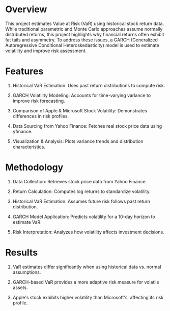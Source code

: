 # Overview

This project estimates Value at Risk (VaR) using historical stock return data. While traditional parametric and Monte Carlo approaches assume normally distributed returns, this project highlights why financial returns often exhibit fat tails and asymmetry. To address these issues, a GARCH (Generalized Autoregressive Conditional Heteroskedasticity) model is used to estimate volatility and improve risk assessment.

# Features
1. Historical VaR Estimation: Uses past return distributions to compute risk.

2. GARCH Volatility Modeling: Accounts for time-varying variance to improve risk forecasting.

3. Comparison of Apple & Microsoft Stock Volatility: Demonstrates differences in risk profiles.

4. Data Sourcing from Yahoo Finance: Fetches real stock price data using yfinance.

5. Visualization & Analysis: Plots variance trends and distribution characteristics.

# Methodology

1. Data Collection: Retrieves stock price data from Yahoo Finance.

2. Return Calculation: Computes log returns to standardize volatility.

3. Historical VaR Estimation: Assumes future risk follows past return distribution.

4. GARCH Model Application: Predicts volatility for a 10-day horizon to estimate VaR.

5. Risk Interpretation: Analyzes how volatility affects investment decisions.

# Results

1. VaR estimates differ significantly when using historical data vs. normal assumptions.

2. GARCH-based VaR provides a more adaptive risk measure for volatile assets.

3. Apple's stock exhibits higher volatility than Microsoft's, affecting its risk profile.
